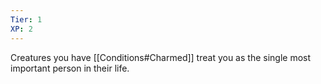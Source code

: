 ```yaml
---
Tier: 1
XP: 2
---
```

Creatures you have [[Conditions#Charmed]] treat you as the single most important person in their life.